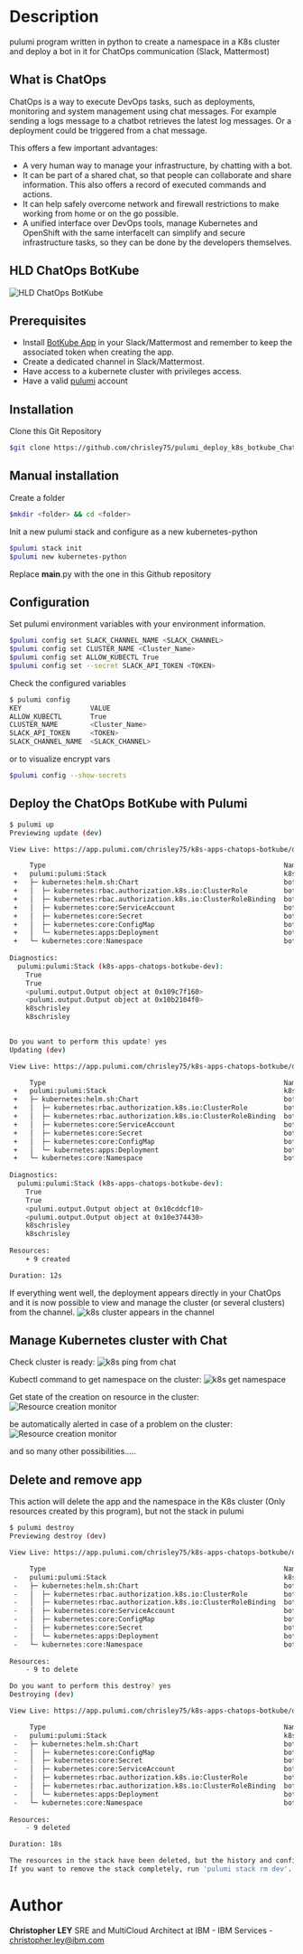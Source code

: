 # Description

pulumi program written in python to create a namespace in a K8s cluster and deploy a bot in it for ChatOps communication (Slack, Mattermost)

## What is ChatOps
ChatOps is a way to execute DevOps tasks, such as deployments, monitoring and system management using chat messages. For example sending a logs message to a chatbot retrieves the latest log messages. Or a deployment could be triggered from a chat message.

This offers a few important advantages:

* A very human way to manage your infrastructure, by chatting with a bot.
* It can be part of a shared chat, so that people can collaborate and share information. This also offers a record of executed commands and actions.
* It can help safely overcome network and firewall restrictions to make working from home or on the go possible.
* A unified interface over DevOps tools, manage Kubernetes and OpenShift with the same interfaceIt can simplify and secure infrastructure tasks, so they can be done by the developers themselves.

## HLD ChatOps BotKube
![HLD ChatOps BotKube](docs/botkube.png)


## Prerequisites
- Install [BotKube App](https://www.botkube.io/installation/) in your Slack/Mattermost and remember to keep the associated token when creating the app.
- Create a dedicated channel in Slack/Mattermost.
- Have access to a kubernete cluster with privileges access.
- Have a valid [pulumi](https://app.pulumi.com/) account

## Installation
Clone this Git Repository
```bash
$git clone https://github.com/chrisley75/pulumi_deploy_k8s_botkube_ChatOps
```

## Manual installation
Create a folder

```bash
$mkdir <folder> && cd <folder>
```

Init a new pulumi stack and configure as a new kubernetes-python 
```bash
$pulumi stack init
$pulumi new kubernetes-python
```

Replace __main__.py with the one in this Github repository


## Configuration
Set pulumi environment variables with your environment information.
```bash
$pulumi config set SLACK_CHANNEL_NAME <SLACK_CHANNEL>
$pulumi config set CLUSTER_NAME <Cluster_Name>
$pulumi config set ALLOW_KUBECTL True
$pulumi config set --secret SLACK_API_TOKEN <TOKEN>
```

Check the configured variables
```bash
$ pulumi config
KEY                 VALUE
ALLOW_KUBECTL       True
CLUSTER_NAME        <Cluster_Name>
SLACK_API_TOKEN     <TOKEN>
SLACK_CHANNEL_NAME  <SLACK_CHANNEL>
```
or to visualize encrypt vars
```bash
$pulumi config --show-secrets
```

## Deploy the ChatOps BotKube with Pulumi
```bash
$ pulumi up
Previewing update (dev)

View Live: https://app.pulumi.com/chrisley75/k8s-apps-chatops-botkube/dev/previews/397a3c49-d785-4ca2-aed7-e082b7565dcd

     Type                                                           Name                                  Plan       Info
 +   pulumi:pulumi:Stack                                            k8s-apps-chatops-botkube-dev          create     6 messages
 +   ├─ kubernetes:helm.sh:Chart                                    botkube                               create     
 +   │  ├─ kubernetes:rbac.authorization.k8s.io:ClusterRole         botkube-clusterrole                   create     
 +   │  ├─ kubernetes:rbac.authorization.k8s.io:ClusterRoleBinding  botkube-clusterrolebinding            create     
 +   │  ├─ kubernetes:core:ServiceAccount                           botkube/botkube-sa                    create     
 +   │  ├─ kubernetes:core:Secret                                   botkube/botkube-communication-secret  create     
 +   │  ├─ kubernetes:core:ConfigMap                                botkube/botkube-configmap             create     
 +   │  └─ kubernetes:apps:Deployment                               botkube/botkube                       create     
 +   └─ kubernetes:core:Namespace                                   botkube                               create     
 
Diagnostics:
  pulumi:pulumi:Stack (k8s-apps-chatops-botkube-dev):
    True
    True
    <pulumi.output.Output object at 0x109c7f160>
    <pulumi.output.Output object at 0x10b2104f0>
    k8schrisley
    k8schrisley
 

Do you want to perform this update? yes
Updating (dev)

View Live: https://app.pulumi.com/chrisley75/k8s-apps-chatops-botkube/dev/updates/41

     Type                                                           Name                                  Status      Info
 +   pulumi:pulumi:Stack                                            k8s-apps-chatops-botkube-dev          created     6 messages
 +   ├─ kubernetes:helm.sh:Chart                                    botkube                               created     
 +   │  ├─ kubernetes:rbac.authorization.k8s.io:ClusterRole         botkube-clusterrole                   created     
 +   │  ├─ kubernetes:rbac.authorization.k8s.io:ClusterRoleBinding  botkube-clusterrolebinding            created     
 +   │  ├─ kubernetes:core:ServiceAccount                           botkube/botkube-sa                    created     
 +   │  ├─ kubernetes:core:Secret                                   botkube/botkube-communication-secret  created     
 +   │  ├─ kubernetes:core:ConfigMap                                botkube/botkube-configmap             created     
 +   │  └─ kubernetes:apps:Deployment                               botkube/botkube                       created     
 +   └─ kubernetes:core:Namespace                                   botkube                               created     
 
Diagnostics:
  pulumi:pulumi:Stack (k8s-apps-chatops-botkube-dev):
    True
    True
    <pulumi.output.Output object at 0x10cddcf10>
    <pulumi.output.Output object at 0x10e374430>
    k8schrisley
    k8schrisley
 
Resources:
    + 9 created

Duration: 12s
```

If everything went well, the deployment appears directly in your ChatOps and it is now possible to view and manage the cluster (or several clusters) from the channel.
![k8s cluster appears in the channel](docs/deploy_ok.png)

## Manage Kubernetes cluster with Chat

Check cluster is ready:
![k8s ping from chat](docs/ping.png)

Kubectl command to get namespace on the cluster:
![k8s get namespace](docs/getns.png)

Get state of the creation on resource in the cluster:
![Resource creation monitor](docs/creation.png)

be automatically alerted in case of a problem on the cluster:
![Resource creation monitor](docs/errors.png)

and so many other possibilities.....


## Delete and remove app
This action will delete the app and the namespace in the K8s cluster (Only resources created by this program), but not the stack in pulumi
```bash
$ pulumi destroy
Previewing destroy (dev)

View Live: https://app.pulumi.com/chrisley75/k8s-apps-chatops-botkube/dev/previews/834376a4-587b-46e8-9838-5b5666f18b03

     Type                                                           Name                                  Plan       
 -   pulumi:pulumi:Stack                                            k8s-apps-chatops-botkube-dev          delete     
 -   ├─ kubernetes:helm.sh:Chart                                    botkube                               delete     
 -   │  ├─ kubernetes:rbac.authorization.k8s.io:ClusterRole         botkube-clusterrole                   delete     
 -   │  ├─ kubernetes:rbac.authorization.k8s.io:ClusterRoleBinding  botkube-clusterrolebinding            delete     
 -   │  ├─ kubernetes:core:ServiceAccount                           botkube/botkube-sa                    delete     
 -   │  ├─ kubernetes:core:ConfigMap                                botkube/botkube-configmap             delete     
 -   │  ├─ kubernetes:core:Secret                                   botkube/botkube-communication-secret  delete     
 -   │  └─ kubernetes:apps:Deployment                               botkube/botkube                       delete     
 -   └─ kubernetes:core:Namespace                                   botkube                               delete     
 
Resources:
    - 9 to delete

Do you want to perform this destroy? yes
Destroying (dev)

View Live: https://app.pulumi.com/chrisley75/k8s-apps-chatops-botkube/dev/updates/40

     Type                                                           Name                                  Status      
 -   pulumi:pulumi:Stack                                            k8s-apps-chatops-botkube-dev          deleted     
 -   ├─ kubernetes:helm.sh:Chart                                    botkube                               deleted     
 -   │  ├─ kubernetes:core:ConfigMap                                botkube/botkube-configmap             deleted     
 -   │  ├─ kubernetes:core:Secret                                   botkube/botkube-communication-secret  deleted     
 -   │  ├─ kubernetes:core:ServiceAccount                           botkube/botkube-sa                    deleted     
 -   │  ├─ kubernetes:rbac.authorization.k8s.io:ClusterRole         botkube-clusterrole                   deleted     
 -   │  ├─ kubernetes:rbac.authorization.k8s.io:ClusterRoleBinding  botkube-clusterrolebinding            deleted     
 -   │  └─ kubernetes:apps:Deployment                               botkube/botkube                       deleted     
 -   └─ kubernetes:core:Namespace                                   botkube                               deleted     
 
Resources:
    - 9 deleted

Duration: 18s

The resources in the stack have been deleted, but the history and configuration associated with the stack are still maintained. 
If you want to remove the stack completely, run 'pulumi stack rm dev'.
```

# Author
**Christopher LEY**
SRE and MultiCloud Architect at IBM - IBM Services - christopher.ley@ibm.com
